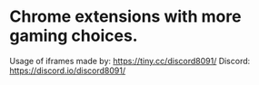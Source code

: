 # Chrome extensions with more gaming choices.
Usage of iframes
made by: https://tiny.cc/discord8091/
Discord: https://discord.io/discord8091/
#
